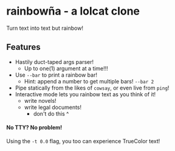 # rainbowña - a lolcat clone
Turn text into text but rainbow!
## Features
- Hastily duct-taped args parser!
    - Up to one(1) argument at a time!!!
- Use `--bar` to print a rainbow bar!
  - Hint: append a number to get multiple bars! `--bar 2`
- Pipe statically from the likes of `cowsay`, or even live from `ping`!
- Interactive mode lets you rainbow text as you think of it!
  - write novels!
  - write legal documents!
    - don't do this ^
#### No TTY? No problem!
Using the `-t 0.0` flag, you too can experience TrueColor text!